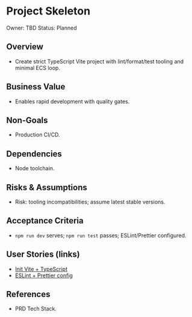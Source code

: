 # Project Skeleton

Owner: TBD
Status: Planned

## Overview

- Create strict TypeScript Vite project with lint/format/test tooling and minimal ECS loop.

## Business Value

- Enables rapid development with quality gates.

## Non-Goals

- Production CI/CD.

## Dependencies

- Node toolchain.

## Risks & Assumptions

- Risk: tooling incompatibilities; assume latest stable versions.

## Acceptance Criteria

- `npm run dev` serves; `npm run test` passes; ESLint/Prettier configured.

## User Stories (links)

- [Init Vite + TypeScript](./stories/init-vite-typescript/story.md)
- [ESLint + Prettier config](./stories/eslint-prettier-config/story.md)

## References

- PRD Tech Stack.
